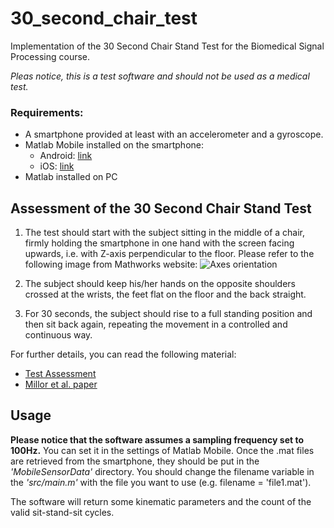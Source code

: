 # 30_second_chair_test
Implementation of the 30 Second Chair Stand Test for the Biomedical Signal Processing course.

*Pleas notice, this is a test software and should not be used as a medical test.*

### Requirements:
* A smartphone provided at least with an accelerometer and a gyroscope.
* Matlab Mobile installed on the smartphone:
  * Android: [link](https://play.google.com/store/apps/details?id=com.mathworks.matlabmobile&hl=it&gl=US)
  * iOS: [link](https://apps.apple.com/it/app/matlab-mobile/id370976661)
* Matlab installed on PC


## Assessment of the 30 Second Chair Stand Test
1. The test should start with the subject sitting in the middle of a chair, firmly holding the smartphone in one hand with the screen facing upwards, i.e. with Z-axis perpendicular to the floor. Please refer to the following image from Mathworks website:
![Axes orientation](https://www.mathworks.com/matlabcentral/answers/uploaded_files/162922/image.jpeg)

2. The subject should keep his/her hands on the opposite shoulders crossed at the wrists, the feet flat on the floor and the back straight.

3. For 30 seconds, the subject should rise to a full standing position and then sit back again, repeating the movement in a controlled and continuous way.

For further details, you can read the following material:

- [Test Assessment](https://www.cdc.gov/steadi/pdf/STEADI-Assessment-30Sec-508.pdf)
- [Millor et al. paper](https://www2.unavarra.es/gesadj/depCSalud/mikel_izquierdo/06472000.pdf)


## Usage
**Please notice that the software assumes a sampling frequency set to 100Hz.** You can set it in the settings of Matlab Mobile.
Once the .mat files are retrieved from the smartphone, they should be put in the *'MobileSensorData'* directory.
You should change the filename variable in the *'src/main.m'* with the file you want to use (e.g. filename = 'file1.mat').

The software will return some kinematic parameters and the count of the valid sit-stand-sit cycles.
